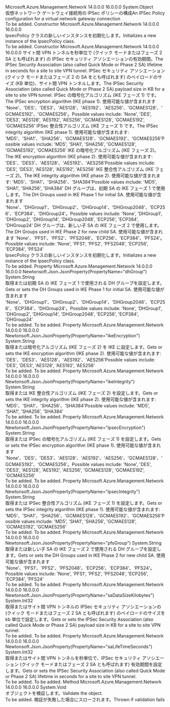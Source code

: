 <Type Name="IpsecPolicy" FullName="Microsoft.Azure.Management.Network.Models.IpsecPolicy">
  <TypeSignature Language="C#" Value="public class IpsecPolicy" />
  <TypeSignature Language="ILAsm" Value=".class public auto ansi beforefieldinit IpsecPolicy extends System.Object" />
  <TypeSignature Language="DocId" Value="T:Microsoft.Azure.Management.Network.Models.IpsecPolicy" />
  <TypeSignature Language="VB.NET" Value="Public Class IpsecPolicy" />
  <TypeSignature Language="F#" Value="type IpsecPolicy = class" />
  <AssemblyInfo>
    <AssemblyName>Microsoft.Azure.Management.Network</AssemblyName>
    <AssemblyVersion>14.0.0.0</AssemblyVersion>
    <AssemblyVersion>16.0.0.0</AssemblyVersion>
  </AssemblyInfo>
  <Base>
    <BaseTypeName>System.Object</BaseTypeName>
  </Base>
  <Interfaces />
  <Docs>
    <summary>
            <span data-ttu-id="60c1e-101">仮想ネットワーク ゲートウェイ接続用の IPSec ポリシーの構成</span><span class="sxs-lookup"><span data-stu-id="60c1e-101">An IPSec Policy configuration for a virtual network gateway connection</span></span>
            </summary>
    <remarks>To be added.</remarks>
  </Docs>
  <Members>
    <Member MemberName=".ctor">
      <MemberSignature Language="C#" Value="public IpsecPolicy ();" />
      <MemberSignature Language="ILAsm" Value=".method public hidebysig specialname rtspecialname instance void .ctor() cil managed" />
      <MemberSignature Language="DocId" Value="M:Microsoft.Azure.Management.Network.Models.IpsecPolicy.#ctor" />
      <MemberSignature Language="VB.NET" Value="Public Sub New ()" />
      <MemberType>Constructor</MemberType>
      <AssemblyInfo>
        <AssemblyName>Microsoft.Azure.Management.Network</AssemblyName>
        <AssemblyVersion>14.0.0.0</AssemblyVersion>
        <AssemblyVersion>16.0.0.0</AssemblyVersion>
      </AssemblyInfo>
      <Parameters />
      <Docs>
        <summary>
            <span data-ttu-id="60c1e-102">IpsecPolicy クラスの新しいインスタンスを初期化します。</span><span class="sxs-lookup"><span data-stu-id="60c1e-102">Initializes a new instance of the IpsecPolicy class.</span></span>
            </summary>
        <remarks>To be added.</remarks>
      </Docs>
    </Member>
    <Member MemberName=".ctor">
      <MemberSignature Language="C#" Value="public IpsecPolicy (int saLifeTimeSeconds, int saDataSizeKilobytes, string ipsecEncryption, string ipsecIntegrity, string ikeEncryption, string ikeIntegrity, string dhGroup, string pfsGroup);" />
      <MemberSignature Language="ILAsm" Value=".method public hidebysig specialname rtspecialname instance void .ctor(int32 saLifeTimeSeconds, int32 saDataSizeKilobytes, string ipsecEncryption, string ipsecIntegrity, string ikeEncryption, string ikeIntegrity, string dhGroup, string pfsGroup) cil managed" />
      <MemberSignature Language="DocId" Value="M:Microsoft.Azure.Management.Network.Models.IpsecPolicy.#ctor(System.Int32,System.Int32,System.String,System.String,System.String,System.String,System.String,System.String)" />
      <MemberSignature Language="VB.NET" Value="Public Sub New (saLifeTimeSeconds As Integer, saDataSizeKilobytes As Integer, ipsecEncryption As String, ipsecIntegrity As String, ikeEncryption As String, ikeIntegrity As String, dhGroup As String, pfsGroup As String)" />
      <MemberSignature Language="F#" Value="new Microsoft.Azure.Management.Network.Models.IpsecPolicy : int * int * string * string * string * string * string * string -&gt; Microsoft.Azure.Management.Network.Models.IpsecPolicy" Usage="new Microsoft.Azure.Management.Network.Models.IpsecPolicy (saLifeTimeSeconds, saDataSizeKilobytes, ipsecEncryption, ipsecIntegrity, ikeEncryption, ikeIntegrity, dhGroup, pfsGroup)" />
      <MemberType>Constructor</MemberType>
      <AssemblyInfo>
        <AssemblyName>Microsoft.Azure.Management.Network</AssemblyName>
        <AssemblyVersion>14.0.0.0</AssemblyVersion>
        <AssemblyVersion>16.0.0.0</AssemblyVersion>
      </AssemblyInfo>
      <Parameters>
        <Parameter Name="saLifeTimeSeconds" Type="System.Int32" />
        <Parameter Name="saDataSizeKilobytes" Type="System.Int32" />
        <Parameter Name="ipsecEncryption" Type="System.String" />
        <Parameter Name="ipsecIntegrity" Type="System.String" />
        <Parameter Name="ikeEncryption" Type="System.String" />
        <Parameter Name="ikeIntegrity" Type="System.String" />
        <Parameter Name="dhGroup" Type="System.String" />
        <Parameter Name="pfsGroup" Type="System.String" />
      </Parameters>
      <Docs>
        <param name="saLifeTimeSeconds"><span data-ttu-id="60c1e-103">サイト間 VPN トンネルを秒単位で (クイック モードまたはフェーズ 2 SA とも呼ばれます) の IPSec セキュリティ アソシエーションの有効期間。</span><span class="sxs-lookup"><span data-stu-id="60c1e-103">The IPSec Security Association (also called Quick Mode or Phase 2 SA) lifetime in seconds for a site to site VPN tunnel.</span></span></param>
        <param name="saDataSizeKilobytes"><span data-ttu-id="60c1e-104">IPSec セキュリティ アソシエーション (クイック モードまたはフェーズ 2 の SA をとも呼ばれます) のペイロードのサイズ (KB 単位)、サイト間 VPN トンネルします。</span><span class="sxs-lookup"><span data-stu-id="60c1e-104">The IPSec Security Association (also called Quick Mode or Phase 2 SA) payload size in KB for a site to site VPN tunnel.</span></span></param>
        <param name="ipsecEncryption"><span data-ttu-id="60c1e-105">IPSec の暗号化アルゴリズム (IKE フェーズ 1) です。</span><span class="sxs-lookup"><span data-stu-id="60c1e-105">The IPSec encryption algorithm (IKE phase 1).</span></span> <span data-ttu-id="60c1e-106">使用可能な値が含まれます 'None'、'DES'、'DES3'、'AES128'、'AES192'、'AES256'、'GCMAES128'、'GCMAES192'、'GCMAES256'。</span><span class="sxs-lookup"><span data-stu-id="60c1e-106">Possible values include: 'None', 'DES', 'DES3', 'AES128', 'AES192', 'AES256', 'GCMAES128', 'GCMAES192', 'GCMAES256'</span></span></param>
        <param name="ipsecIntegrity"><span data-ttu-id="60c1e-107">IPSec 整合性アルゴリズム (IKE フェーズ 1) です。</span><span class="sxs-lookup"><span data-stu-id="60c1e-107">The IPSec integrity algorithm (IKE phase 1).</span></span> <span data-ttu-id="60c1e-108">使用可能な値が含まれます: 'MD5'、'SHA1'、'SHA256'、'GCMAES128'、'GCMAES192'、'GCMAES256'</span><span class="sxs-lookup"><span data-stu-id="60c1e-108">Possible values include: 'MD5', 'SHA1', 'SHA256', 'GCMAES128', 'GCMAES192', 'GCMAES256'</span></span></param>
        <param name="ikeEncryption"><span data-ttu-id="60c1e-109">IKE の暗号化アルゴリズム (IKE フェーズ 2)。</span><span class="sxs-lookup"><span data-stu-id="60c1e-109">The IKE encryption algorithm (IKE phase 2).</span></span> <span data-ttu-id="60c1e-110">使用可能な値が含まれます: 'DES'、'DES3'、'AES128'、'AES192'、'AES256'</span><span class="sxs-lookup"><span data-stu-id="60c1e-110">Possible values include: 'DES', 'DES3', 'AES128', 'AES192', 'AES256'</span></span></param>
        <param name="ikeIntegrity"><span data-ttu-id="60c1e-111">IKE 整合性アルゴリズム (IKE フェーズ 2)。</span><span class="sxs-lookup"><span data-stu-id="60c1e-111">The IKE integrity algorithm (IKE phase 2).</span></span> <span data-ttu-id="60c1e-112">使用可能な値が含まれます: 'MD5'、'SHA1'、'SHA256'、'SHA384'</span><span class="sxs-lookup"><span data-stu-id="60c1e-112">Possible values include: 'MD5', 'SHA1', 'SHA256', 'SHA384'</span></span></param>
        <param name="dhGroup"><span data-ttu-id="60c1e-113">DH グループは、初期 SA の IKE フェーズ 1 で使用します。</span><span class="sxs-lookup"><span data-stu-id="60c1e-113">The DH Groups used in IKE Phase 1 for initial SA.</span></span> <span data-ttu-id="60c1e-114">使用可能な値が含まれます 'None'、'DHGroup1'、'DHGroup2'、'DHGroup14'、'DHGroup2048'、'ECP256'、'ECP384'、'DHGroup24'。</span><span class="sxs-lookup"><span data-stu-id="60c1e-114">Possible values include: 'None', 'DHGroup1', 'DHGroup2', 'DHGroup14', 'DHGroup2048', 'ECP256', 'ECP384', 'DHGroup24'</span></span></param>
        <param name="pfsGroup"><span data-ttu-id="60c1e-115">DH グループは、新しい子 SA の IKE フェーズ 2 で使用します。</span><span class="sxs-lookup"><span data-stu-id="60c1e-115">The DH Groups used in IKE Phase 2 for new child SA.</span></span> <span data-ttu-id="60c1e-116">使用可能な値が含まれます 'None'、'PFS1'、'PFS2'、'PFS2048'、'ECP256'、'ECP384'、'PFS24'。</span><span class="sxs-lookup"><span data-stu-id="60c1e-116">Possible values include: 'None', 'PFS1', 'PFS2', 'PFS2048', 'ECP256', 'ECP384', 'PFS24'</span></span></param>
        <summary>
            <span data-ttu-id="60c1e-117">IpsecPolicy クラスの新しいインスタンスを初期化します。</span><span class="sxs-lookup"><span data-stu-id="60c1e-117">Initializes a new instance of the IpsecPolicy class.</span></span>
            </summary>
        <remarks>To be added.</remarks>
      </Docs>
    </Member>
    <Member MemberName="DhGroup">
      <MemberSignature Language="C#" Value="public string DhGroup { get; set; }" />
      <MemberSignature Language="ILAsm" Value=".property instance string DhGroup" />
      <MemberSignature Language="DocId" Value="P:Microsoft.Azure.Management.Network.Models.IpsecPolicy.DhGroup" />
      <MemberSignature Language="VB.NET" Value="Public Property DhGroup As String" />
      <MemberSignature Language="F#" Value="member this.DhGroup : string with get, set" Usage="Microsoft.Azure.Management.Network.Models.IpsecPolicy.DhGroup" />
      <MemberType>Property</MemberType>
      <AssemblyInfo>
        <AssemblyName>Microsoft.Azure.Management.Network</AssemblyName>
        <AssemblyVersion>14.0.0.0</AssemblyVersion>
        <AssemblyVersion>16.0.0.0</AssemblyVersion>
      </AssemblyInfo>
      <Attributes>
        <Attribute>
          <AttributeName>Newtonsoft.Json.JsonProperty(PropertyName="dhGroup")</AttributeName>
        </Attribute>
      </Attributes>
      <ReturnValue>
        <ReturnType>System.String</ReturnType>
      </ReturnValue>
      <Docs>
        <summary>
            <span data-ttu-id="60c1e-118">取得または初期 SA の IKE フェーズ 1 で使用される DH グループを設定します。</span><span class="sxs-lookup"><span data-stu-id="60c1e-118">Gets or sets the DH Groups used in IKE Phase 1 for initial SA.</span></span>
            <span data-ttu-id="60c1e-119">使用可能な値が含まれます 'None'、'DHGroup1'、'DHGroup2'、'DHGroup14'、'DHGroup2048'、'ECP256'、'ECP384'、'DHGroup24'。</span><span class="sxs-lookup"><span data-stu-id="60c1e-119">Possible values include: 'None', 'DHGroup1', 'DHGroup2', 'DHGroup14', 'DHGroup2048', 'ECP256', 'ECP384', 'DHGroup24'</span></span>
            </summary>
        <value>To be added.</value>
        <remarks>To be added.</remarks>
      </Docs>
    </Member>
    <Member MemberName="IkeEncryption">
      <MemberSignature Language="C#" Value="public string IkeEncryption { get; set; }" />
      <MemberSignature Language="ILAsm" Value=".property instance string IkeEncryption" />
      <MemberSignature Language="DocId" Value="P:Microsoft.Azure.Management.Network.Models.IpsecPolicy.IkeEncryption" />
      <MemberSignature Language="VB.NET" Value="Public Property IkeEncryption As String" />
      <MemberSignature Language="F#" Value="member this.IkeEncryption : string with get, set" Usage="Microsoft.Azure.Management.Network.Models.IpsecPolicy.IkeEncryption" />
      <MemberType>Property</MemberType>
      <AssemblyInfo>
        <AssemblyName>Microsoft.Azure.Management.Network</AssemblyName>
        <AssemblyVersion>14.0.0.0</AssemblyVersion>
        <AssemblyVersion>16.0.0.0</AssemblyVersion>
      </AssemblyInfo>
      <Attributes>
        <Attribute>
          <AttributeName>Newtonsoft.Json.JsonProperty(PropertyName="ikeEncryption")</AttributeName>
        </Attribute>
      </Attributes>
      <ReturnValue>
        <ReturnType>System.String</ReturnType>
      </ReturnValue>
      <Docs>
        <summary>
            <span data-ttu-id="60c1e-120">取得または暗号化アルゴリズム (IKE フェーズ 2) を IKE に設定します。</span><span class="sxs-lookup"><span data-stu-id="60c1e-120">Gets or sets the IKE encryption algorithm (IKE phase 2).</span></span> <span data-ttu-id="60c1e-121">使用可能な値が含まれます: 'DES'、'DES3'、'AES128'、'AES192'、'AES256'</span><span class="sxs-lookup"><span data-stu-id="60c1e-121">Possible values include: 'DES', 'DES3', 'AES128', 'AES192', 'AES256'</span></span>
            </summary>
        <value>To be added.</value>
        <remarks>To be added.</remarks>
      </Docs>
    </Member>
    <Member MemberName="IkeIntegrity">
      <MemberSignature Language="C#" Value="public string IkeIntegrity { get; set; }" />
      <MemberSignature Language="ILAsm" Value=".property instance string IkeIntegrity" />
      <MemberSignature Language="DocId" Value="P:Microsoft.Azure.Management.Network.Models.IpsecPolicy.IkeIntegrity" />
      <MemberSignature Language="VB.NET" Value="Public Property IkeIntegrity As String" />
      <MemberSignature Language="F#" Value="member this.IkeIntegrity : string with get, set" Usage="Microsoft.Azure.Management.Network.Models.IpsecPolicy.IkeIntegrity" />
      <MemberType>Property</MemberType>
      <AssemblyInfo>
        <AssemblyName>Microsoft.Azure.Management.Network</AssemblyName>
        <AssemblyVersion>14.0.0.0</AssemblyVersion>
        <AssemblyVersion>16.0.0.0</AssemblyVersion>
      </AssemblyInfo>
      <Attributes>
        <Attribute>
          <AttributeName>Newtonsoft.Json.JsonProperty(PropertyName="ikeIntegrity")</AttributeName>
        </Attribute>
      </Attributes>
      <ReturnValue>
        <ReturnType>System.String</ReturnType>
      </ReturnValue>
      <Docs>
        <summary>
            <span data-ttu-id="60c1e-122">取得または IKE 整合性アルゴリズム (IKE フェーズ 2) を設定します。</span><span class="sxs-lookup"><span data-stu-id="60c1e-122">Gets or sets the IKE integrity algorithm (IKE phase 2).</span></span> <span data-ttu-id="60c1e-123">使用可能な値が含まれます: 'MD5'、'SHA1'、'SHA256'、'SHA384'</span><span class="sxs-lookup"><span data-stu-id="60c1e-123">Possible values include: 'MD5', 'SHA1', 'SHA256', 'SHA384'</span></span>
            </summary>
        <value>To be added.</value>
        <remarks>To be added.</remarks>
      </Docs>
    </Member>
    <Member MemberName="IpsecEncryption">
      <MemberSignature Language="C#" Value="public string IpsecEncryption { get; set; }" />
      <MemberSignature Language="ILAsm" Value=".property instance string IpsecEncryption" />
      <MemberSignature Language="DocId" Value="P:Microsoft.Azure.Management.Network.Models.IpsecPolicy.IpsecEncryption" />
      <MemberSignature Language="VB.NET" Value="Public Property IpsecEncryption As String" />
      <MemberSignature Language="F#" Value="member this.IpsecEncryption : string with get, set" Usage="Microsoft.Azure.Management.Network.Models.IpsecPolicy.IpsecEncryption" />
      <MemberType>Property</MemberType>
      <AssemblyInfo>
        <AssemblyName>Microsoft.Azure.Management.Network</AssemblyName>
        <AssemblyVersion>14.0.0.0</AssemblyVersion>
        <AssemblyVersion>16.0.0.0</AssemblyVersion>
      </AssemblyInfo>
      <Attributes>
        <Attribute>
          <AttributeName>Newtonsoft.Json.JsonProperty(PropertyName="ipsecEncryption")</AttributeName>
        </Attribute>
      </Attributes>
      <ReturnValue>
        <ReturnType>System.String</ReturnType>
      </ReturnValue>
      <Docs>
        <summary>
            <span data-ttu-id="60c1e-124">取得または IPSec の暗号化アルゴリズム (IKE フェーズ 1) を設定します。</span><span class="sxs-lookup"><span data-stu-id="60c1e-124">Gets or sets the IPSec encryption algorithm (IKE phase 1).</span></span> <span data-ttu-id="60c1e-125">使用可能な値が含まれます 'None'、'DES'、'DES3'、'AES128'、'AES192'、'AES256'、'GCMAES128'、'GCMAES192'、'GCMAES256'。</span><span class="sxs-lookup"><span data-stu-id="60c1e-125">Possible values include: 'None', 'DES', 'DES3', 'AES128', 'AES192', 'AES256', 'GCMAES128', 'GCMAES192', 'GCMAES256'</span></span>
            </summary>
        <value>To be added.</value>
        <remarks>To be added.</remarks>
      </Docs>
    </Member>
    <Member MemberName="IpsecIntegrity">
      <MemberSignature Language="C#" Value="public string IpsecIntegrity { get; set; }" />
      <MemberSignature Language="ILAsm" Value=".property instance string IpsecIntegrity" />
      <MemberSignature Language="DocId" Value="P:Microsoft.Azure.Management.Network.Models.IpsecPolicy.IpsecIntegrity" />
      <MemberSignature Language="VB.NET" Value="Public Property IpsecIntegrity As String" />
      <MemberSignature Language="F#" Value="member this.IpsecIntegrity : string with get, set" Usage="Microsoft.Azure.Management.Network.Models.IpsecPolicy.IpsecIntegrity" />
      <MemberType>Property</MemberType>
      <AssemblyInfo>
        <AssemblyName>Microsoft.Azure.Management.Network</AssemblyName>
        <AssemblyVersion>14.0.0.0</AssemblyVersion>
        <AssemblyVersion>16.0.0.0</AssemblyVersion>
      </AssemblyInfo>
      <Attributes>
        <Attribute>
          <AttributeName>Newtonsoft.Json.JsonProperty(PropertyName="ipsecIntegrity")</AttributeName>
        </Attribute>
      </Attributes>
      <ReturnValue>
        <ReturnType>System.String</ReturnType>
      </ReturnValue>
      <Docs>
        <summary>
            <span data-ttu-id="60c1e-126">取得または IPSec 整合性アルゴリズム (IKE フェーズ 1) を設定します。</span><span class="sxs-lookup"><span data-stu-id="60c1e-126">Gets or sets the IPSec integrity algorithm (IKE phase 1).</span></span> <span data-ttu-id="60c1e-127">使用可能な値が含まれます: 'MD5'、'SHA1'、'SHA256'、'GCMAES128'、'GCMAES192'、'GCMAES256'</span><span class="sxs-lookup"><span data-stu-id="60c1e-127">Possible values include: 'MD5', 'SHA1', 'SHA256', 'GCMAES128', 'GCMAES192', 'GCMAES256'</span></span>
            </summary>
        <value>To be added.</value>
        <remarks>To be added.</remarks>
      </Docs>
    </Member>
    <Member MemberName="PfsGroup">
      <MemberSignature Language="C#" Value="public string PfsGroup { get; set; }" />
      <MemberSignature Language="ILAsm" Value=".property instance string PfsGroup" />
      <MemberSignature Language="DocId" Value="P:Microsoft.Azure.Management.Network.Models.IpsecPolicy.PfsGroup" />
      <MemberSignature Language="VB.NET" Value="Public Property PfsGroup As String" />
      <MemberSignature Language="F#" Value="member this.PfsGroup : string with get, set" Usage="Microsoft.Azure.Management.Network.Models.IpsecPolicy.PfsGroup" />
      <MemberType>Property</MemberType>
      <AssemblyInfo>
        <AssemblyName>Microsoft.Azure.Management.Network</AssemblyName>
        <AssemblyVersion>14.0.0.0</AssemblyVersion>
        <AssemblyVersion>16.0.0.0</AssemblyVersion>
      </AssemblyInfo>
      <Attributes>
        <Attribute>
          <AttributeName>Newtonsoft.Json.JsonProperty(PropertyName="pfsGroup")</AttributeName>
        </Attribute>
      </Attributes>
      <ReturnValue>
        <ReturnType>System.String</ReturnType>
      </ReturnValue>
      <Docs>
        <summary>
            <span data-ttu-id="60c1e-128">取得または新しい子 SA の IKE フェーズ 2 で使用される DH グループを設定します。</span><span class="sxs-lookup"><span data-stu-id="60c1e-128">Gets or sets the DH Groups used in IKE Phase 2 for new child SA.</span></span>
            <span data-ttu-id="60c1e-129">使用可能な値が含まれます 'None'、'PFS1'、'PFS2'、'PFS2048'、'ECP256'、'ECP384'、'PFS24'。</span><span class="sxs-lookup"><span data-stu-id="60c1e-129">Possible values include: 'None', 'PFS1', 'PFS2', 'PFS2048', 'ECP256', 'ECP384', 'PFS24'</span></span>
            </summary>
        <value>To be added.</value>
        <remarks>To be added.</remarks>
      </Docs>
    </Member>
    <Member MemberName="SaDataSizeKilobytes">
      <MemberSignature Language="C#" Value="public int SaDataSizeKilobytes { get; set; }" />
      <MemberSignature Language="ILAsm" Value=".property instance int32 SaDataSizeKilobytes" />
      <MemberSignature Language="DocId" Value="P:Microsoft.Azure.Management.Network.Models.IpsecPolicy.SaDataSizeKilobytes" />
      <MemberSignature Language="VB.NET" Value="Public Property SaDataSizeKilobytes As Integer" />
      <MemberSignature Language="F#" Value="member this.SaDataSizeKilobytes : int with get, set" Usage="Microsoft.Azure.Management.Network.Models.IpsecPolicy.SaDataSizeKilobytes" />
      <MemberType>Property</MemberType>
      <AssemblyInfo>
        <AssemblyName>Microsoft.Azure.Management.Network</AssemblyName>
        <AssemblyVersion>14.0.0.0</AssemblyVersion>
        <AssemblyVersion>16.0.0.0</AssemblyVersion>
      </AssemblyInfo>
      <Attributes>
        <Attribute>
          <AttributeName>Newtonsoft.Json.JsonProperty(PropertyName="saDataSizeKilobytes")</AttributeName>
        </Attribute>
      </Attributes>
      <ReturnValue>
        <ReturnType>System.Int32</ReturnType>
      </ReturnValue>
      <Docs>
        <summary>
            <span data-ttu-id="60c1e-130">取得またはサイト間 VPN トンネルの IPSec セキュリティ アソシエーションの (クイック モードまたはフェーズ 2 SA とも呼ばれます) のペイロードのサイズを kb 単位で設定します。</span><span class="sxs-lookup"><span data-stu-id="60c1e-130">Gets or sets the IPSec Security Association (also called Quick Mode or Phase 2 SA) payload size in KB for a site to site VPN tunnel.</span></span>
            </summary>
        <value>To be added.</value>
        <remarks>To be added.</remarks>
      </Docs>
    </Member>
    <Member MemberName="SaLifeTimeSeconds">
      <MemberSignature Language="C#" Value="public int SaLifeTimeSeconds { get; set; }" />
      <MemberSignature Language="ILAsm" Value=".property instance int32 SaLifeTimeSeconds" />
      <MemberSignature Language="DocId" Value="P:Microsoft.Azure.Management.Network.Models.IpsecPolicy.SaLifeTimeSeconds" />
      <MemberSignature Language="VB.NET" Value="Public Property SaLifeTimeSeconds As Integer" />
      <MemberSignature Language="F#" Value="member this.SaLifeTimeSeconds : int with get, set" Usage="Microsoft.Azure.Management.Network.Models.IpsecPolicy.SaLifeTimeSeconds" />
      <MemberType>Property</MemberType>
      <AssemblyInfo>
        <AssemblyName>Microsoft.Azure.Management.Network</AssemblyName>
        <AssemblyVersion>14.0.0.0</AssemblyVersion>
        <AssemblyVersion>16.0.0.0</AssemblyVersion>
      </AssemblyInfo>
      <Attributes>
        <Attribute>
          <AttributeName>Newtonsoft.Json.JsonProperty(PropertyName="saLifeTimeSeconds")</AttributeName>
        </Attribute>
      </Attributes>
      <ReturnValue>
        <ReturnType>System.Int32</ReturnType>
      </ReturnValue>
      <Docs>
        <summary>
            <span data-ttu-id="60c1e-131">取得またはサイト間 VPN トンネルを秒単位で、IPSec セキュリティ アソシエーション (クイック モードまたはフェーズ 2 SA とも呼ばれます) 有効期間を設定します。</span><span class="sxs-lookup"><span data-stu-id="60c1e-131">Gets or sets the IPSec Security Association (also called Quick Mode or Phase 2 SA) lifetime in seconds for a site to site VPN tunnel.</span></span>
            </summary>
        <value>To be added.</value>
        <remarks>To be added.</remarks>
      </Docs>
    </Member>
    <Member MemberName="Validate">
      <MemberSignature Language="C#" Value="public virtual void Validate ();" />
      <MemberSignature Language="ILAsm" Value=".method public hidebysig newslot virtual instance void Validate() cil managed" />
      <MemberSignature Language="DocId" Value="M:Microsoft.Azure.Management.Network.Models.IpsecPolicy.Validate" />
      <MemberSignature Language="VB.NET" Value="Public Overridable Sub Validate ()" />
      <MemberSignature Language="F#" Value="abstract member Validate : unit -&gt; unit&#xA;override this.Validate : unit -&gt; unit" Usage="ipsecPolicy.Validate " />
      <MemberType>Method</MemberType>
      <AssemblyInfo>
        <AssemblyName>Microsoft.Azure.Management.Network</AssemblyName>
        <AssemblyVersion>14.0.0.0</AssemblyVersion>
        <AssemblyVersion>16.0.0.0</AssemblyVersion>
      </AssemblyInfo>
      <ReturnValue>
        <ReturnType>System.Void</ReturnType>
      </ReturnValue>
      <Parameters />
      <Docs>
        <summary>
            <span data-ttu-id="60c1e-132">オブジェクトを検証します。</span><span class="sxs-lookup"><span data-stu-id="60c1e-132">Validate the object.</span></span>
            </summary>
        <remarks>To be added.</remarks>
        <exception cref="T:Microsoft.Rest.ValidationException">
            <span data-ttu-id="60c1e-133">検証が失敗した場合にスローされます。</span><span class="sxs-lookup"><span data-stu-id="60c1e-133">Thrown if validation fails</span></span>
            </exception>
      </Docs>
    </Member>
  </Members>
</Type>